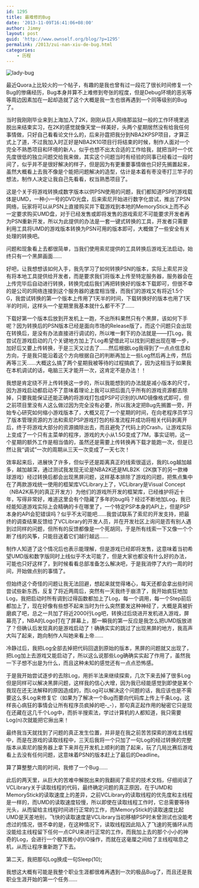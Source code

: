 ```yaml
---
id: 1295
title: 最难修的Bug
date: '2013-11-09T16:41:06+08:00'
author: Jimmy
layout: post
guid: 'http://www.ownself.org/blog/?p=1295'
permalink: /2013/zui-nan-xiu-de-bug.html
categories:
    - 历程
---
```


![lady-bug](/wp-content/uploads/2013/11/lady-bug.jpg)

最近Quora上比较火的一个帖子，有趣的是我也曾有过一段花了很长时间修复一个Bug的惨痛经历，Bug本身并算不上难修到夸张的程度，但是Debug环境的恶劣等等周边因素加在一起却造就了这个大概是我一生也很再遇到一个同等级别的Bug了。

当时我刚刚毕业来到上海加入了2K，刚刚从巨人网络那监狱一般的工作环境里逃脱出来结束实习，在2K的感觉就像天堂一样美好，头两个星期居然没有给我任何事情做，只好自己看看论文什么的，后来孙霆把我分到NBA2KPSP项目，才算正式上了道，不过我加入时正好是NBA2K10项目行将结束的时候，制作人面对一个完全不熟悉项目和环境的新人，似乎也想不出太合适的工作给我，就把当时一个优先度很低的独立问题交给我来做，其实这个问题当时有经验的同事已经看过一段时间了，似乎并不是很好解决的样子，但是因为有更重要事情做也只好先搁置起来，虽然大概看上去我不像是个能把问题解决的造型，估计是本着有枣没枣打三竿子的想法，制作人决定让我自己先看看，权当熟悉项目了。

这是个关于将游戏转换成数字版本以供PSN使用的问题，我们都知道PSP的游戏载体是UMD，一种小一号的DVD光盘，后来索尼开始进行数字化尝试，推出了PSN网络，玩家将可以从PSN上直接购买并下载游戏到本地的MemoryStick上而不必一定要求购买UMD盘，对于已经发售或即将发售的游戏索尼不可能要求开发者再为PSN重新开发，所以为此提供的办法是一套一键式转换的工具，开发者只需要利用工具将UMD的游戏版本转换为PSN可用的版本即可，大概做了一些安全有关处理的转换吧。

问题和现象看上去都很简单，当我们使用索尼提供的工具转换后游戏无法启动，始终只有一个黑屏画面……

好吧，让我想想该如何入手，我先学习了如何转换PSN的版本，实际上索尼并没有将本地工具提供给开发者，而是要求我们将版本上传至特定服务器，服务器会在上传完毕后自动进行转换，转换完成后我们再把转换好的版本下载即可，但很不幸的是公司的网络连接到这个服务器的速度相当慢，而我们的游戏又有将近1.5个G，我尝试转换的第一个版本上传用了1天半的时间，下载转换好的版本也用了1天半的时间，这样头一个星期里我基本就什么都干不了……

下载好第一个版本后放到开发机上一跑，不出所料果然只有个黑屏，该如何下手呢？因为转换后的PSN版本已经是面向市场的Release版了，而这个问题只会出现在转换后，是没有办法直接进行调试的，所以唯一剩下的办法就是——打Log，我尝试在游戏启动的几个关键地方加上了Log希望借此可以找到问题出现在哪一步，加好后又要上传转换，于是三天又过去了……然后根据Log我得到了一点点信息和方向，于是我只能沿着这个方向根据自己的判断再加上一些Log然后再上传，然后再等三天……大概这么搞了两个星期我被等待的过程搞疯了，因为这相当于如果我在本机调试的话，电脑三天才能开一次，这肯定不是办法！！

我想是肯定绕不开上传转换这一步的，所以我能想到的办法就是减小版本的尺寸，因为游戏启动都启动不了意味着理论上我可以把后面几乎所有的游戏资源都去除掉，只要我能保证还能正确的将游戏打包成PSP可识别的UMD镜像格式即可，但之前项目里没有人这么做过因为完全没有必要，所以我决定把Bug先搁置一旁，开始专心研究如何缩小游戏版本了，大概又花了一个星期的时间，在向老程序员学习了版本管理资源的方法和索尼PSP游戏打包的标准流程并成功将相关代码剥离开后，终于将游戏大部分的资源摘除出去，而且避免了代码上的Crash，让游戏实际上变成了一个只有主菜单的程序，游戏的大小从1.5G变成了7M，事实证明，这一个星期的额外工作是相当值的，虽然还是需要上传转换再下载才能跑一次，但是已然让我“调试”一次的周期从三天一次变成了一天七次！

效率起来后，进展快了许多，但似乎还是距离真正的线索很遥远，我的Log越加越多，越加越深，通过测试我发现无论是NBA2K还是MLB2K（2K旗下的另一款棒球游戏）经过转换后都会出现黑屏问题，这样基本排除了游戏的问题，把焦点集中在了两款游戏统一使用的框架库VCLibrary上了，VCLibrary是Visual Concept（NBA2K系列的真正开发方）为他们的游戏所开发的框架库，已经维护将近十年，写得非常好，难道这里会有个隐藏了多年的bug吗？经过不断地加Log，我已经能知道游戏实际上会精确的卡在哪里了，一个特定PSP本身的API上，但是PSP本身的API会犯错误吗？似乎不太可能吧……我尝试联系了索尼的开发支持，把最终的调查结果反馈给了VCLibrary的开发人员，并在开发社区上询问是否有别人遇到过同样的问题，但所有的反馈都像是一个死胡同，于是所有线索一下又像一个个断了线的风筝，只能目送着它们越行越远……

制作人知道了这个情况后也表示能理解，但是游戏已经即将发售，这意味着当初希望UMD版和数字版同时上线似乎不太可能了，但是大家也都没有什么好的办法，可能也只好这样了，到时候看看总部准备怎么解决吧，于是我消停了大约一周的时间，开始做点别的事情了。

但始终这个奇怪的问题让我无法回避，想起来就觉得堵心，每天还都会拿出些时间尝试些新东西，反复了将近两周后，突然有一天我终于崩溃了，我开始疯狂地加Log，我把启动时所有调到过得函数都加上了Log，每一个调用，每一个Step前后都加上了，现在好像有些想不起来当时为什么突然要发这种神经了，大概是真被折磨疯了吧，总之一共加了将近2000行Log吧，转换过后烧进开发机进入游戏，屏幕亮了，NBA的Logo打在了屏幕上，那一瞬我的第一反应是我怎么把UMD版放进了？但确认后发现真的是游戏启动了！确确实实的跳过了出现黑屏的地方，我高声大叫了起来，跑向制作人叫她来看上帝……

冷静过后，我把Log全部去掉把代码回退到原始的版本，黑屏的问题就又出现了，把Log加上去游戏又能启动了，所以这么说那些Log确确实实起了作用了，虽然我一下子想不出是为什么，而且这种未知的感觉还有一点点恐怖感。

于是我开始尝试逐步的去除Log，用折半法来继续探索，几次下来去掉了很多Log但是同样可以解决黑屏问题，这样我的信心大增，因为我已经能感觉到即使是某个我现在还无法解释的原因造成的，而Log可以解决这个问题的话，我应该也是不需要这么多Log来修复它（如果为了解决一个Bug而要向代码库上传上千条Log，这样丧心病狂的事情会让所有程序员疯掉的吧-\_-），那句真正起作用的秘密它只是现在还藏在这几千个Log中，而折半搜索法，学过计算机的人都知道，我只需要Log(n)次就能把它揪出来！

最终我当天就找到了问题的真正发生位置，并非是在我之前苦苦探索的游戏主线程中，而是在游戏的读取线程中，三天后我将一个只加了一句Log的经过转换的完整版本从索尼的服务器上拿下来并在开发机上顺利的跑了起来，玩了几局比赛后游戏看上去没有任何问题，这意味着PSN的版本赶上了最后的Deadline。

算了算整整六周的时间，我修了一个Bug……

此后的两天里，从巨大的苦难中解脱出来的我翻阅了索尼的技术文档，仔细阅读了VCLibrary关于读取线程的代码，最终确定问题的真正原因，在于UMD和MemoryStick的读取速度上的差异，之前VCLibrary的读取线程的优先度和主线程是一样的，而UMD的读取速度较慢，所以即使在读取线程工作时，它总需要等待光头，从而留给主线程时间进行正常的工作，而MemoryStick的读取速度比起UMD是天差地别，飞快的读取速度是VCLibrary当初移植PSP时未曾测试也没能考虑过的情况，很不幸的是，在这种情况下，读取线程因此陷入了飞速的死循环从而没能给主线程留下任何一点CPU来进行正常的工作，而我加上去的那个小小的神奇的Log，会进行一个极其微小的I/O操作，而就在这毫厘之间给了主线程喘息之机，从而让程序重新跑了下去。

第二天，我把那句Log换成一句Sleep(10);

我想这大概有可能是我整个职业生涯都很难再遇到一次的极品Bug了，而且还是我职业生涯开始的第一个任务……